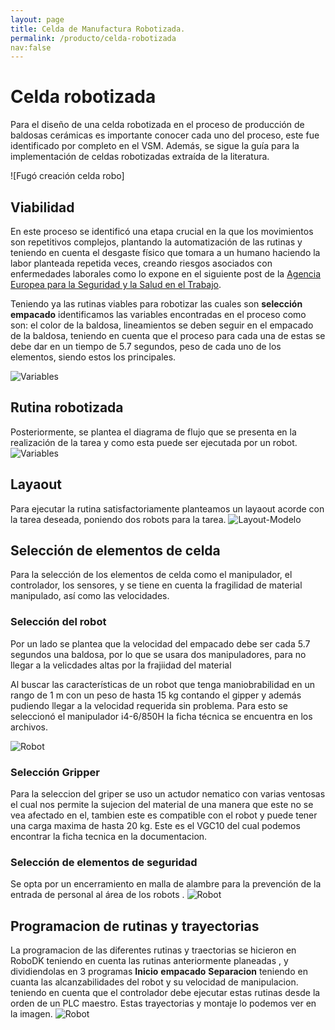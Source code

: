 ```yaml
---
layout: page
title: Celda de Manufactura Robotizada.
permalink: /producto/celda-robotizada
nav:false
---
```


# Celda robotizada

Para el diseño de una celda robotizada en el proceso de producción de baldosas cerámicas es importante conocer cada uno del proceso, este fue identificado por completo en el VSM. 
Además, se sigue la guía para la implementación de celdas robotizadas extraída de la literatura.

![Fugó creación celda robo]

## Viabilidad 
En este proceso se identificó una etapa crucial en la que los movimientos son repetitivos complejos, plantando la automatización de las rutinas y teniendo en cuenta el desgaste físico que tomara a un humano haciendo la labor planteada repetida veces, creando riesgos asociados con enfermedades laborales como lo expone en el siguiente post de la  [Agencia Europea para la Seguridad y la Salud en el Trabajo](https://saludlaboralydiscapacidad.org/wp-content/uploads/2019/05/Facts-73-Riesgos-asociados-a-la-manipulaci%C3%B3n-manual-de-cargas-en-el-lugar-de-trabajo-1.pdf). 

Teniendo ya las rutinas viables para robotizar las cuales son  **selección** **empacado** identificamos las variables encontradas en el proceso como son: el color de la baldosa, lineamientos se deben seguir en el empacado de la baldosa, teniendo en cuenta que  el proceso para cada una de estas se debe dar en un tiempo de 5.7 segundos, peso de cada uno de los elementos,  siendo estos los principales.

![Variables](https://github.com/dramirezch-UN/apm/celda_robotizada/Variables.PNG)
## Rutina robotizada 
Posteriormente, se plantea el diagrama de flujo que se presenta en la realización de la tarea y como esta puede ser ejecutada por un robot. 
![Variables](https://github.com/dramirezch-UN/apm/celda_robotizada/Flujo.PNG)
## Layaout
Para ejecutar la rutina satisfactoriamente planteamos un layaout acorde con la tarea deseada, poniendo dos robots para la tarea. 
![Layout-Modelo](https://github.com/dramirezch-UN/apm/celda_robotizada/Layaut.png)

## Selección de elementos de celda 
Para la selección de los elementos de celda  como el manipulador, el controlador, los sensores,  y se tiene en cuenta la fragilidad de material manipulado, así como las velocidades. 
### Selección del robot
Por un lado se plantea que la velocidad del empacado debe ser cada 5.7 segundos una baldosa, por lo que se usara dos manipuladores, para no llegar a la velicdades altas por la frajiidad del material 

Al buscar las características de un robot que tenga maniobrabilidad en un rango de 1 m con un peso de hasta 15 kg contando el gipper y además pudiendo llegar a la velocidad requerida sin problema. Para esto se seleccionó el manipulador i4-6/850H la ficha técnica se encuentra en los archivos. 

![Robot](https://github.com/dramirezch-UN/apm/celda_robotizada/Robot.jpg)


### Selección Gripper
Para la seleccion del griper se uso un actudor nematico con varias ventosas el cual nos permite la sujecion del material de una manera que este no se vea afectado en el, tambien este es compatible con el robot y puede tener una carga maxima de hasta 20 kg. Este es el VGC10 del cual podemos encontrar la ficha tecnica en la documentacion. 

### Selección de elementos de seguridad 
Se opta por un encerramiento en malla de alambre para la prevención de la entrada de personal al área de los robots . 
![Robot](https://github.com/dramirezch-UN/apm/celda_robotizada/Celda1.PNG)
## Programacion de rutinas y trayectorias
La programacion de las diferentes rutinas y traectorias se hicieron en RoboDK teniendo en cuenta las rutinas anteriormente planeadas , y dividiendolas en 3 programas  **Inicio** **empacado**  **Separacion**  teniendo en cuanta las alcanzabilidades del robot y su velocidad de manipulacion. teniendo en cuenta que el controlador debe ejecutar estas rutinas desde la orden de un PLC maestro. Estas trayectorias y montaje lo podemos ver en la imagen. 
![Robot](https://github.com/dramirezch-UN/apm/celda_robotizada/Celda2.PNG)
